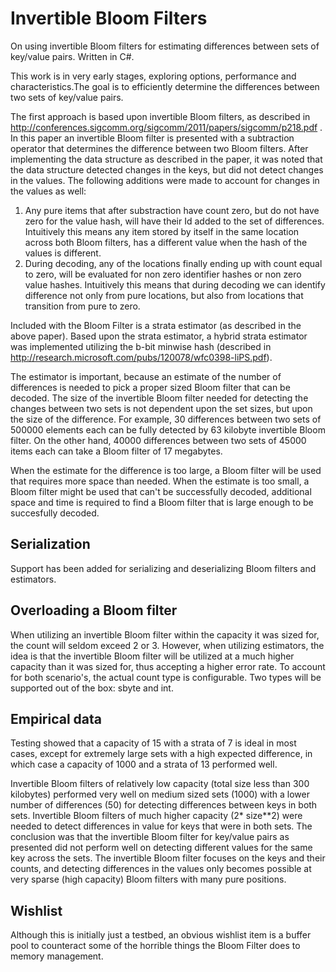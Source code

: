 # Invertible Bloom Filters
On using invertible Bloom filters for estimating differences between sets of key/value pairs. Written in C#.

This work is in very early stages, exploring options, performance and characteristics.The goal is to efficiently determine the differences between two sets of key/value pairs. 

The first approach is based upon invertible Bloom filters, as described in http://conferences.sigcomm.org/sigcomm/2011/papers/sigcomm/p218.pdf . In this paper an invertible Bloom filter is presented with a subtraction operator that determines the difference between two Bloom filters. After implementing the data structure as described in the paper, it was noted that the data structure detected changes in the keys, but did not detect changes in the values. The following additions were made to account for changes in the values as well:

1. Any pure items that after substraction have count zero, but do not have zero for the value hash, will have their Id added to the set of differences. Intuitively this means any item stored by itself in the same location across both Bloom filters, has a different value when the hash of the values is different.
2. During decoding, any of the locations finally ending up with count equal to zero, will be evaluated for non zero identifier hashes or non zero value hashes. Intuitively this means that during decoding we can identify difference not only from pure locations, but also from locations that transition from pure to zero.

Included with the Bloom Filter is a strata estimator (as described in the above paper). Based upon the strata estimator, a hybrid strata estimator was implemented utilizing the b-bit minwise hash (described in http://research.microsoft.com/pubs/120078/wfc0398-liPS.pdf). 

The estimator is important, because an estimate of the number of differences is needed to pick a proper sized Bloom filter that can be decoded. The size of the invertible Bloom filter needed for detecting the changes between two sets is not dependent upon the set sizes, but upon the size of the difference.  For example, 30 differences between two sets of 500000 elements each can be fully detected by 63 kilobyte invertible Bloom filter. On the other hand, 40000 differences between two sets of 45000 items each can take a Bloom filter of 17 megabytes. 

When the estimate for the difference is too large, a Bloom filter will be used that requires more space than needed. When the estimate is too small, a Bloom filter might be used that can't be successfully decoded, additional space and time is required to find a Bloom filter that is large enough to be succesfully decoded.

## Serialization
Support has been added for serializing and deserializing Bloom filters and estimators.

## Overloading a Bloom filter
When utilizing an invertible Bloom filter within the capacity it was sized for, the count will seldom exceed 2 or 3. However, when utilizing estimators, the idea is that the invertible Bloom filter will be utilized at a much higher capacity than it was sized for, thus accepting a higher error rate. To account for both scenario's, the actual count type is configurable. Two types will be supported out of the box: sbyte and int.

## Empirical data
Testing showed that a capacity of 15 with a strata of 7 is ideal in most cases, except for extremely large sets with a high expected difference, in which case a capacity of 1000 and a strata of 13 performed well.

Invertible Bloom filters of relatively low capacity (total size less than 300 kilobytes) performed very well on medium sized sets (1000) with a lower number of differences (50) for detecting differences between keys in both sets. Invertible Bloom filters of much higher capacity (2* size**2) were needed to detect differences in value for keys that were in both sets. The conclusion was that the invertible Bloom filter for key/value pairs as presented did not perform well on detecting different values for the same key across the sets. The invertible Bloom filter focuses on the keys and their counts, and detecting differences in the values only becomes possible at very sparse (high capacity) Bloom filters with many pure positions.

## Wishlist
Although this is initially just a testbed, an obvious wishlist item is a buffer pool to counteract some of the horrible things the Bloom Filter does to memory management.

